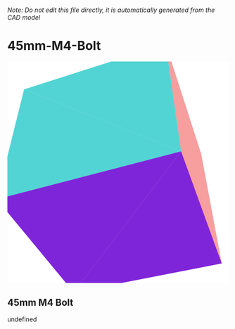 ###### Note: Do not edit this file directly, it is automatically generated from the CAD model

# 45mm-M4-Bolt

![](/project.svg)

## 45mm M4 Bolt


undefined


